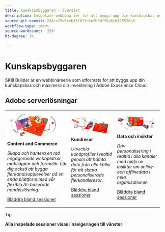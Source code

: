 ```yaml
---
title: Kunskapsbyggaren - översikt
description: Inspelade webbinarier för att bygga upp din kunskapsbas och maximera er investering i Adobe Experience Cloud.
source-git-commit: 284ccf5a5cebf2f813dbe2b8df98a8cb325526a3
workflow-type: tm+mt
source-wordcount: '159'
ht-degree: 3%

---
```


# Kunskapsbyggaren

SKill Builder är en webbinärserie som utformats för att bygga upp din kunskapsbas och maximera din investering i Adobe Experience Cloud.

## Adobe serverlösningar

<table>
<tr>
  <td>
    <img alt="Content and Commerce" src="assets/commerce.png" />
    <div>
      <strong>Content and Commerce</strong>
    </div>
    <p>
    <em>Skapa och hantera en rad engagerande webbplatser, mobilappar och formulär. Lär dig också att bygga flerkanalsupplevelser på en enda plattform med vår flexibla AI-baserade handelslösning.</em>
    <p>
    <a href="https://experienceleague.adobe.com/docs/skill-builder-events/skill-builder/content-and-commerce/overview.html" class="spectrum-Button spectrum-Button--outline spectrum-Button--primary spectrum-Button--sizeM">
      <span class="spectrum-Button-label has-no-wrap has-text-weight-bold">Bläddra bland sessioner</span>
    </a>
  </td>
  <td>
    <img alt="Kundresor" src="assets/customer-journey.png" />
    <div>
      <strong>Kundresor</strong>
    </div>
    <p>
    <em>Utveckla kundprofiler i realtid genom att hämta data från alla källor för att skapa personaliserade flerkanalsresor.</em>
    <p>
    <a href="https://experienceleague.adobe.com/docs/skill-builder-events/skill-builder/customer-journeys/overview.html" class="spectrum-Button spectrum-Button--outline spectrum-Button--primary spectrum-Button--sizeM">
      <span class="spectrum-Button-label has-no-wrap has-text-weight-bold">Bläddra bland sessioner</span>
    </a>
  </td>
  <td>
    <img alt="Data och insikter" src="assets/data-insights.png" />
    <div>
      <strong>Data och insikter</strong>
    </div>
    <p>
    <em>Driv personalisering i realtid i alla kanaler med hjälp av insikter om online- och offlinedata i hela organisationen.</em>
    <p>
    <a href="https://experienceleague.adobe.com/docs/skill-builder-events/skill-builder/data-and-insights/overview.html" class="spectrum-Button spectrum-Button--outline spectrum-Button--primary spectrum-Button--sizeM">
      <span class="spectrum-Button-label has-no-wrap has-text-weight-bold">Bläddra bland sessioner</span>
    </a>
  </td>  
</tr>
</table>

>[!TIP]
>
>**Alla inspelade sessioner visas i navigeringen till vänster**.
